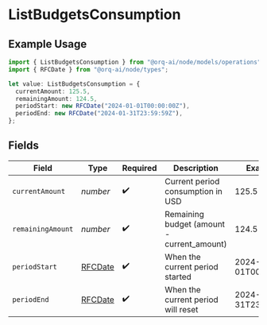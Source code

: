 # ListBudgetsConsumption

## Example Usage

```typescript
import { ListBudgetsConsumption } from "@orq-ai/node/models/operations";
import { RFCDate } from "@orq-ai/node/types";

let value: ListBudgetsConsumption = {
  currentAmount: 125.5,
  remainingAmount: 124.5,
  periodStart: new RFCDate("2024-01-01T00:00:00Z"),
  periodEnd: new RFCDate("2024-01-31T23:59:59Z"),
};
```

## Fields

| Field                                      | Type                                       | Required                                   | Description                                | Example                                    |
| ------------------------------------------ | ------------------------------------------ | ------------------------------------------ | ------------------------------------------ | ------------------------------------------ |
| `currentAmount`                            | *number*                                   | :heavy_check_mark:                         | Current period consumption in USD          | 125.5                                      |
| `remainingAmount`                          | *number*                                   | :heavy_check_mark:                         | Remaining budget (amount - current_amount) | 124.5                                      |
| `periodStart`                              | [RFCDate](../../types/rfcdate.md)          | :heavy_check_mark:                         | When the current period started            | 2024-01-01T00:00:00Z                       |
| `periodEnd`                                | [RFCDate](../../types/rfcdate.md)          | :heavy_check_mark:                         | When the current period will reset         | 2024-01-31T23:59:59Z                       |